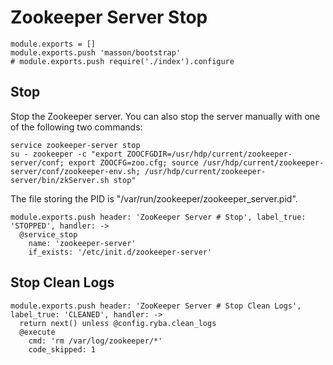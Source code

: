 
# Zookeeper Server Stop

    module.exports = []
    module.exports.push 'masson/bootstrap'
    # module.exports.push require('./index').configure

## Stop

Stop the Zookeeper server. You can also stop the server manually with one of
the following two commands:

```
service zookeeper-server stop
su - zookeeper -c "export ZOOCFGDIR=/usr/hdp/current/zookeeper-server/conf; export ZOOCFG=zoo.cfg; source /usr/hdp/current/zookeeper-server/conf/zookeeper-env.sh; /usr/hdp/current/zookeeper-server/bin/zkServer.sh stop"
```

The file storing the PID is "/var/run/zookeeper/zookeeper_server.pid".

    module.exports.push header: 'ZooKeeper Server # Stop', label_true: 'STOPPED', handler: ->
      @service_stop
        name: 'zookeeper-server'
        if_exists: '/etc/init.d/zookeeper-server'

## Stop Clean Logs

    module.exports.push header: 'ZooKeeper Server # Stop Clean Logs', label_true: 'CLEANED', handler: ->
      return next() unless @config.ryba.clean_logs
      @execute
        cmd: 'rm /var/log/zookeeper/*'
        code_skipped: 1
